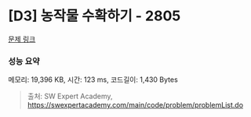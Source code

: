 # [D3] 농작물 수확하기 - 2805 

[문제 링크](https://swexpertacademy.com/main/code/problem/problemDetail.do?contestProbId=AV7GLXqKAWYDFAXB) 

### 성능 요약

메모리: 19,396 KB, 시간: 123 ms, 코드길이: 1,430 Bytes



> 출처: SW Expert Academy, https://swexpertacademy.com/main/code/problem/problemList.do